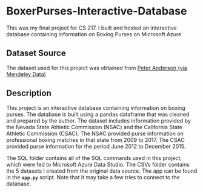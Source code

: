 # BoxerPurses-Interactive-Database

This was my final project for CS 217. I built and hosted an interactive database containing information on Boxing Purses on Microsoft Azure

## **Dataset Source**

The dataset used for this project was obtained from [Peter Anderson (via Mendeley Data)](https://www.narcis.nl/dataset/RecordID/oai%3Aeasy.dans.knaw.nl%3Aeasy-dataset%3A131458)

## **Description**

This project is an interactive database containing information on boxing purses. The database is built using a pandas dataframe that was cleaned and prepared by the author. The dataset includes information provided by the Nevada State Athletic Commission (NSAC) and the California State Athletic Commission (CSAC). The NSAC provided purse information on professional boxing matches in that state from 2009 to 2017. The CSAC provided purse information for the period June 2012 to December 2015.

The SQL folder contains all of the SQL commands used in this project, which were fed to Microsoft Azure Data Studio. The CSVs folder contains the 5 datasets I created from the original data source. The app can be found in the **`app.py`** script. Note that it may take a few tries to connect to the database. 
